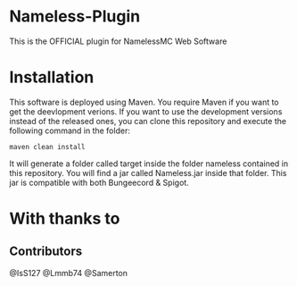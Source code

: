 # Nameless-Plugin
This is the OFFICIAL plugin for NamelessMC Web Software

# Installation
This software is deployed using Maven. You require Maven if you want to get the deevlopment verions. If you want to use the development versions instead of the released ones, you can clone this repository and execute the following command in the folder:
```
maven clean install
```
It will generate a folder called target inside the folder nameless contained in this repository. You will find a jar called Nameless.jar inside that folder. This jar is compatible with both Bungeecord & Spigot.

# With thanks to
## Contributors
@IsS127
@Lmmb74
@Samerton
